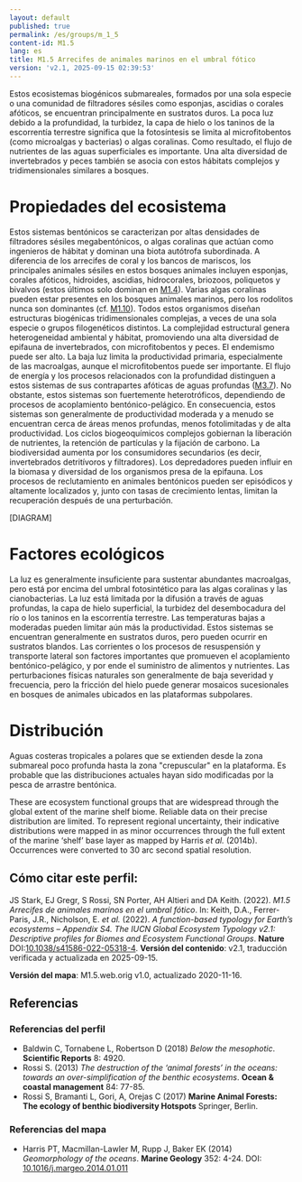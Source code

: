 ```yaml
---
layout: default
published: true
permalink: /es/groups/m_1_5
content-id: M1.5
lang: es
title: M1.5 Arrecifes de animales marinos en el umbral fótico
version: 'v2.1, 2025-09-15 02:39:53'
---
```


Estos ecosistemas biogénicos submareales, formados por una sola especie o una comunidad de filtradores sésiles como esponjas, ascidias o corales afóticos, se encuentran principalmente en sustratos duros. La poca luz debido a la profundidad, la turbidez, la capa de hielo o los taninos de la escorrentía terrestre significa que la fotosíntesis se limita al microfitobentos (como microalgas y bacterias) o algas coralinas. Como resultado, el flujo de nutrientes de las aguas superficiales es importante. Una alta diversidad de invertebrados y peces también se asocia con estos hábitats complejos y tridimensionales similares a bosques.

# Propiedades del ecosistema
 
Estos sistemas bentónicos se caracterizan por altas densidades de filtradores sésiles megabentónicos, o algas coralinas que actúan como ingenieros de hábitat y dominan una biota autótrofa subordinada. A diferencia de los arrecifes de coral y los bancos de mariscos, los principales animales sésiles en estos bosques animales incluyen esponjas, corales afóticos, hidroides, ascidias, hidrocorales, briozoos, poliquetos y bivalvos (estos últimos solo dominan en [M1.4](/explore/groups/M1.4)). Varias algas coralinas pueden estar presentes en los bosques animales marinos, pero los rodolitos nunca son dominantes (cf. [M1.10](/explore/groups/M1.10)). Todos estos organismos diseñan estructuras biogénicas tridimensionales complejas, a veces de una sola especie o grupos filogenéticos distintos. La complejidad estructural genera heterogeneidad ambiental y hábitat, promoviendo una alta diversidad de epifauna de invertebrados, con microfitobentos y peces. El endemismo puede ser alto. La baja luz limita la productividad primaria, especialmente de las macroalgas, aunque el microfitobentos puede ser importante. El flujo de energía y los procesos relacionados con la profundidad distinguen a estos sistemas de sus contrapartes afóticas de aguas profundas ([M3.7](/explore/groups/M3.7)). No obstante, estos sistemas son fuertemente heterotróficos, dependiendo de procesos de acoplamiento bentónico-pelágico. En consecuencia, estos sistemas son generalmente de productividad moderada y a menudo se encuentran cerca de áreas menos profundas, menos fotolimitadas y de alta productividad. Los ciclos biogeoquímicos complejos gobiernan la liberación de nutrientes, la retención de partículas y la fijación de carbono. La biodiversidad aumenta por los consumidores secundarios (es decir, invertebrados detritívoros y filtradores). Los depredadores pueden influir en la biomasa y diversidad de los organismos presa de la epifauna. Los procesos de reclutamiento en animales bentónicos pueden ser episódicos y altamente localizados y, junto con tasas de crecimiento lentas, limitan la recuperación después de una perturbación.

[DIAGRAM]

# Factores ecológicos
 
La luz es generalmente insuficiente para sustentar abundantes macroalgas, pero está por encima del umbral fotosintético para las algas coralinas y las cianobacterias. La luz está limitada por la difusión a través de aguas profundas, la capa de hielo superficial, la turbidez del desembocadura del río o los taninos en la escorrentía terrestre. Las temperaturas bajas a moderadas pueden limitar aún más la productividad. Estos sistemas se encuentran generalmente en sustratos duros, pero pueden ocurrir en sustratos blandos. Las corrientes o los procesos de resuspensión y transporte lateral son factores importantes que promueven el acoplamiento bentónico-pelágico, y por ende el suministro de alimentos y nutrientes. Las perturbaciones físicas naturales son generalmente de baja severidad y frecuencia, pero la fricción del hielo puede generar mosaicos sucesionales en bosques de animales ubicados en las plataformas subpolares.
 
# Distribución
 
Aguas costeras tropicales a polares que se extienden desde la zona submareal poco profunda hasta la zona "crepuscular" en la plataforma. Es probable que las distribuciones actuales hayan sido modificadas por la pesca de arrastre bentónica.

These are ecosystem functional groups that are widespread through the global extent of the marine shelf biome. Reliable data on their precise distribution are limited. To represent regional uncertainty, their indicative distributions were mapped in as minor occurrences through the full extent of the marine ‘shelf’ base layer as mapped by Harris _et al._ (2014b). Occurrences were converted to 30 arc second spatial resolution.

## Cómo citar este perfil:

JS Stark, EJ Gregr, S Rossi, SN Porter, AH Altieri and DA Keith. (2022). *M1.5 Arrecifes de animales marinos en el umbral fótico*. In: Keith, D.A., Ferrer-Paris, J.R., Nicholson, E. *et al.* (2022). *A function-based typology for Earth’s ecosystems – Appendix S4. The IUCN Global Ecosystem Typology v2.1: Descriptive profiles for Biomes and Ecosystem Functional Groups*. **Nature** DOI:[10.1038/s41586-022-05318-4](https://doi.org/10.1038/s41586-022-05318-4).
**Versión del contenido**: v2.1, traducción verificada y actualizada en 2025-09-15.

**Versión del mapa**: M1.5.web.orig v1.0, actualizado 2020-11-16.

## Referencias

### Referencias del perfil
* Baldwin C, Tornabene L, Robertson D  (2018) *Below the mesophotic*. **Scientific Reports** 8: 4920.
* Rossi S.  (2013) *The destruction of the ‘animal forests’ in the oceans: towards an over-simplification of the benthic ecosystems*. **Ocean & coastal management** 84: 77-85.
* Rossi S, Bramanti L, Gori, A, Orejas C  (2017) **Marine Animal Forests: The ecology of benthic biodiversity Hotspots** Springer, Berlin.

### Referencias del mapa
* Harris PT, Macmillan-Lawler M, Rupp J, Baker EK  (2014) *Geomorphology of the oceans*. **Marine Geology** 352: 4-24. DOI: [10.1016/j.margeo.2014.01.011](http://doi.org/10.1016/j.margeo.2014.01.011)
